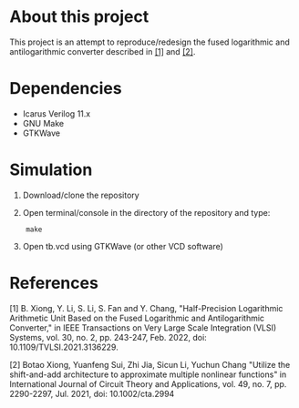 # About this project

This project is an attempt to reproduce/redesign the fused logarithmic and antilogarithmic
converter described in [[1]](#1) and [[2]](#2).

# Dependencies

- Icarus Verilog 11.x
- GNU Make
- GTKWave

# Simulation

1. Download/clone the repository

2. Open terminal/console in the directory of the repository and type:

```
    make
```

3. Open tb.vcd using GTKWave (or other VCD software)

# References
<a id="1">[1]</a>
B. Xiong, Y. Li, S. Li, S. Fan and Y. Chang, 
"Half-Precision Logarithmic Arithmetic Unit Based on the Fused Logarithmic and Antilogarithmic Converter," 
in IEEE Transactions on Very Large Scale Integration (VLSI) Systems, vol. 30, no. 2, pp. 243-247, Feb. 2022, doi: 10.1109/TVLSI.2021.3136229.

<a id="2">[2]</a>
Botao Xiong, Yuanfeng Sui, Zhi Jia, Sicun Li, Yuchun Chang
"Utilize the shift-and-add architecture to approximate multiple nonlinear functions"
in International Journal of Circuit Theory and Applications, vol. 49, no. 7, pp. 2290-2297, Jul. 2021, doi: 10.1002/cta.2994
